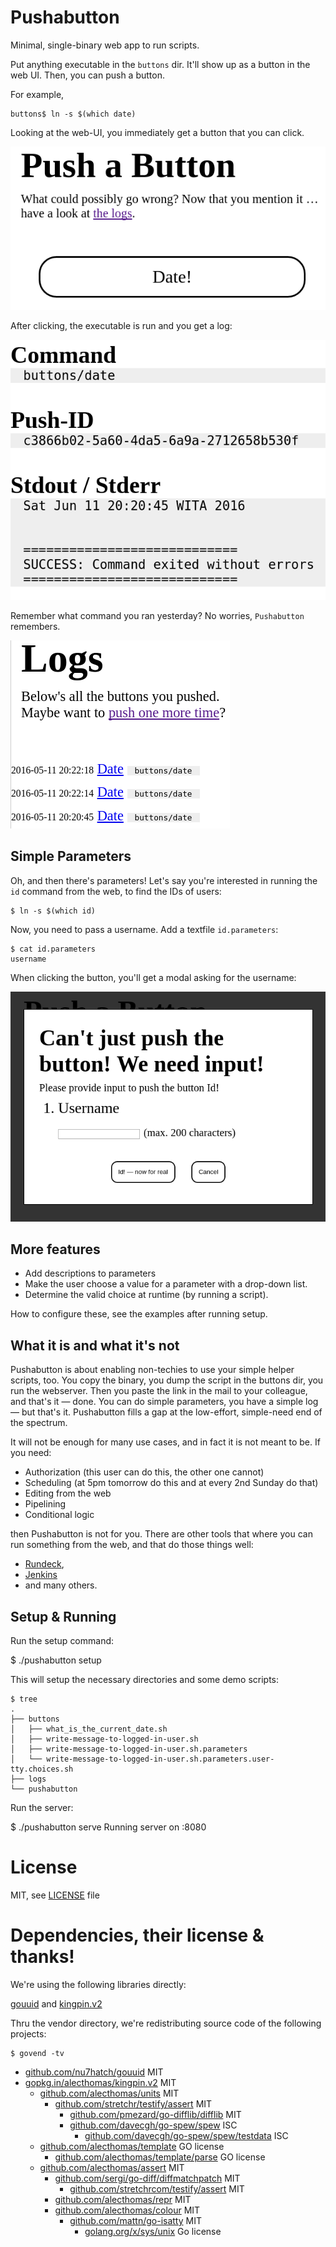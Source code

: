 # Pushabutton
Minimal, single-binary web app to run scripts.

Put anything executable in the `buttons` dir.
It'll show up as a button in the web UI.
Then, you can push a button.

For example,

    buttons$ ln -s $(which date)

Looking at the web-UI, you immediately get a button that you can click.



![Pushabutton automatically renders a button for you](docs/intro-date-button.png)



After clicking, the executable is run and you get a log:


![Pushabutton shows you what is happening on pushing the button](docs/intro-date-log.png)


Remember what command you ran yesterday? No worries, `Pushabutton` remembers.


![Pushabutton remembers your button pushes](docs/intro-date-log-list.png)


## Simple Parameters

Oh, and then there's parameters! Let's say you're interested in running the `id` command from the web, to find the IDs of users:

    $ ln -s $(which id)

Now, you need to pass a username. Add a textfile `id.parameters`:

    $ cat id.parameters
    username

When clicking the button, you'll get a modal asking for the username:

![Pushabutton automatically asks for the username!](docs/intro-id-parameters-modal.png)

## More features

* Add descriptions to parameters
* Make the user choose a value for a parameter with a drop-down list.
* Determine the valid choice at runtime (by running a script).

How to configure these, see the examples after running setup.


## What it is and what it's not

Pushabutton is about enabling non-techies to use your simple helper scripts, too.
You copy the binary, you dump the script in the buttons dir, you run the webserver. Then you paste the link in the mail to your colleague, and that's it — done.
You can do simple parameters, you have a simple log — but that's it.
Pushabutton fills a gap at the low-effort, simple-need end of the spectrum.

It will not be enough for many use cases, and in fact it is not meant to be. If you need:

* Authorization (this user can do this, the other one cannot)
* Scheduling (at 5pm tomorrow do this and at every 2nd Sunday do that)
* Editing from the web
* Pipelining
* Conditional logic

then Pushabutton is not for you.
There are other tools that where you can run something from the web, and that do those things well:

* [Rundeck](http://rundeck.org/),
* [Jenkins](https://jenkins.io/index.html)
* and many others.


## Setup & Running

Run the setup command:

  $ ./pushabutton setup

This will setup the necessary directories and some demo scripts:

    $ tree
    .
    ├── buttons
    │   ├── what_is_the_current_date.sh
    │   ├── write-message-to-logged-in-user.sh
    │   ├── write-message-to-logged-in-user.sh.parameters
    │   └── write-message-to-logged-in-user.sh.parameters.user-tty.choices.sh
    ├── logs
    └── pushabutton

Run the server:

   $ ./pushabutton serve
   Running server on :8080


# License

MIT, see [LICENSE](./LICENSE) file

# Dependencies, their license & thanks!

We're using the following libraries directly:

[gouuid](https://github.com/nu7hatch/gouuid) and [kingpin.v2](gopkg.in/alecthomas/kingpin.v2)

Thru the vendor directory, we're redistributing source code of the following projects:

    $ govend -tv

* [github.com/nu7hatch/gouuid](https://github.com/nu7hatch/gouuid) MIT
* [gopkg.in/alecthomas/kingpin.v2](gopkg.in/alecthomas/kingpin.v2) MIT
  * [github.com/alecthomas/units](https://github.com/alecthomas/units) MIT
    * [github.com/stretchr/testify/assert](https://github.com/stretchr/testify) MIT
      * [github.com/pmezard/go-difflib/difflib](https://github.com/pmezard/go-difflib) MIT
      * [github.com/davecgh/go-spew/spew](https://github.com/davecgh/go-spew) ISC
        * [github.com/davecgh/go-spew/spew/testdata](https://github.com/davecgh/go-spew) ISC
  * [github.com/alecthomas/template](https://github.com/alecthomas/template) GO license
    * [github.com/alecthomas/template/parse](https://github.com/alecthomas/template) GO license
  * [github.com/alecthomas/assert](https://github.com/alecthomas/assert) MIT
    * [github.com/sergi/go-diff/diffmatchpatch](https://github.com/sergi/go-diff) MIT
      * [github.com/stretchrcom/testify/assert](https://github.com/stretchrcom/testify) MIT
    * [github.com/alecthomas/repr](https://github.com/alecthomas/repr) MIT
    * [github.com/alecthomas/colour](https://github.com/alecthomas/colour) MIT
      * [github.com/mattn/go-isatty](https://github.com/mattn/go-isatty) MIT
        * [golang.org/x/sys/unix](https://godoc.org/golang.org/x/sys/unix) Go license
